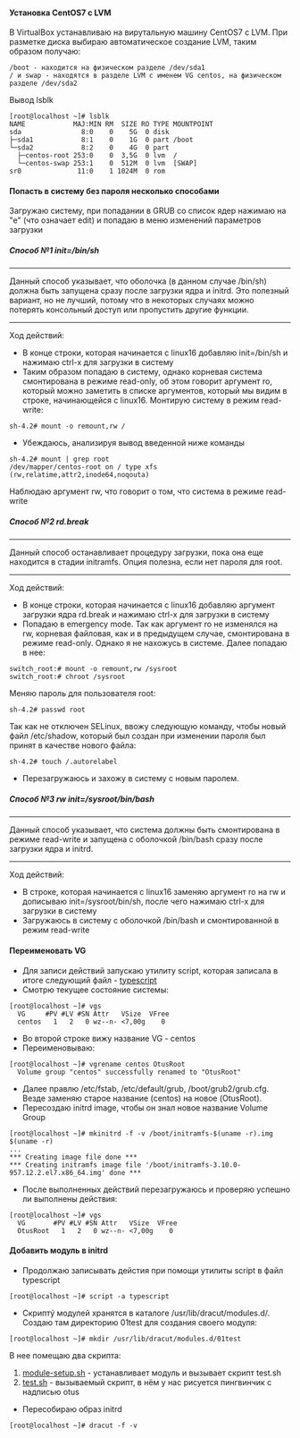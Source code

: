 #### Установка CentOS7 с LVM
В VirtualBox устанавливаю на вирутальную машину CentOS7 с LVM. При разметке диска выбираю автоматическое создание LVM, таким образом получаю:
```console
/boot - находится на физическом разделе /dev/sda1
/ и swap - находятся в разделе LVM с именем VG centos, на физическом разделе /dev/sda2 
```
Вывод lsblk
```console
[root@localhost ~]# lsblk
NAME            MAJ:MIN RM  SIZE RO TYPE MOUNTPOINT
sda               8:0    0    5G  0 disk 
├─sda1            8:1    0    1G  0 part /boot
└─sda2            8:2    0    4G  0 part 
  ├─centos-root 253:0    0  3,5G  0 lvm  /
  └─centos-swap 253:1    0  512M  0 lvm  [SWAP]
sr0              11:0    1 1024M  0 rom
```
#### Попасть в систему без пароля несколько способами
Загружаю систему, при попадании в GRUB со список ядер нажимаю на "e" (что означает edit) и попадаю в меню изменений параметров загрузки
##### Способ №1 init=/bin/sh
***
Данный способ указывает, что оболочка (в данном случае /bin/sh) должна быть запущена сразу после загрузки ядра и initrd. Это полезный вариант, но не лучший, потому что в некоторых случаях можно потерять консольный доступ или пропустить другие функции.
***
Ход действий:
* В конце строки, которая начинается с linux16 добавляю init=/bin/sh и нажимаю сtrl-x для
загрузки в систему
* Таким образом попадаю в систему, однако корневая система смонтирована в режиме read-only, об этом говорит аргумент ro, который можно заметить в списке аргументов, который мы видим в строке, начинающейся с linux16. Монтирую систему в режим read-write:
```console
sh-4.2# mount -o remount,rw /
```
* Убеждаюсь, анализируя вывод введенной ниже команды
```console
sh-4.2# mount | grep root
/dev/mapper/centos-root on / type xfs (rw,relatime,attr2,inode64,noqouta)
```
Наблюдаю аргумент rw, что говорит о том, что система в режиме read-write

##### Способ №2 rd.break
***
Данный способ останавливает процедуру загрузки, пока она еще находится в стадии initramfs. Опция полезна, если нет пароля для root.
***
Ход действий:
* В конце строки, которая начинается с linux16 добавляю аргумент загрузки ядра rd.break и нажимаю сtrl-x для
загрузки в систему
* Попадаю в emergency mode. Так как аргумент ro не изменялся на rw, корневая файловая, как и в предыдущем случае, смонтирована в режиме read-only. Однако я не нахожусь в системе. Далее попадаю в нее:
```console
switch_root:# mount -o remount,rw /sysroot
switch_root:# chroot /sysroot
```
Меняю пароль для пользователя root:
```console
sh-4.2# passwd root
```
Так как не отключен SELinux, ввожу следующую команду, чтобы новый файл /etc/shadow, который был создан при изменении пароля был принят в качестве нового файла:
```console
sh-4.2# touch /.autorelabel
```
* Перезагружаюсь и захожу в систему с новым паролем. 
##### Способ №3 rw init=/sysroot/bin/bash
***
Данный способ указывает, что система должны быть смонтирована в режиме read-write и запущена с оболочкой /bin/bash сразу после загрузки ядра и initrd.
***
Ход действий:
* В строке, которая начинается с linux16 заменяю аргумент ro на rw и дописываю init=/sysroot/bin/sh, после чего нажимаю сtrl-x
для загрузки в систему
* Загружаюсь в систему с оболочкой /bin/bash и смонтированной в режим read-write

#### Переименовать VG
* Для записи действий запускаю утилиту script, которая записала в итоге следующий файл - [typescript]()
* Смотрю текущее состояние системы:
```console
[root@localhost ~]# vgs
  VG     #PV #LV #SN Attr   VSize  VFree
  centos   1   2   0 wz--n- <7,00g    0
```
* Во второй строке вижу название VG - centos
* Переименовываю:
```console
[root@localhost ~]# vgrename centos OtusRoot
  Volume group "centos" successfully renamed to "OtusRoot"
```
* Далее правлю /etc/fstab, /etc/default/grub, /boot/grub2/grub.cfg. Везде заменяю старое название (centos) на новое (OtusRoot). 
* Пересоздаю  initrd image, чтобы он знал новое название Volume Group
```console
[root@localhost ~]# mkinitrd -f -v /boot/initramfs-$(uname -r).img $(uname -r)
...
*** Creating image file done ***
*** Creating initramfs image file '/boot/initramfs-3.10.0-957.12.2.el7.x86_64.img' done ***
```
* После выполненных действий перезагружаюсь и проверяю успешно ли выполнены действия:
```console
[root@localhost ~]# vgs
  VG       #PV #LV #SN Attr   VSize  VFree
  OtusRoot   1   2   0 wz--n- <7,00g    0 
 ```
#### Добавить модуль в initrd
* Продолжаю записывать дейстия при помощи утилиты script в файл typescript
```console
[root@localhost ~]# script -a typescript
```
* Скриптý модулей хранятся в каталоге /usr/lib/dracut/modules.d/. Создаю там директорию 01test для создания своего модуля:
```console
[root@localhost ~]# mkdir /usr/lib/dracut/modules.d/01test
```
В нее помещаю два скрипта:
1. [module-setup.sh](https://github.com/xeniaweber/otus/blob/master/hw6/module_setup.sh) - устанавливает модуль и вызывает скрипт test.sh
2. [test.sh](https://github.com/xeniaweber/otus/blob/master/hw6/test.sh) - вызываемый скрипт, в нём у нас рисуется пингвинчик с надписью otus
* Пересобираю образ initrd
```console
[root@localhost ~]# dracut -f -v
```




